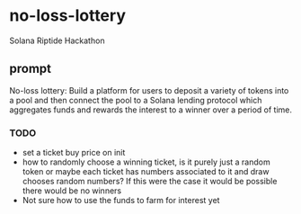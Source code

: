 # no-loss-lottery

Solana Riptide Hackathon

## prompt

No-loss lottery: Build a platform for users to deposit a variety of tokens into a pool and then connect the pool to a Solana lending protocol which aggregates funds and rewards the interest to a winner over a period of time.

### TODO

- set a ticket buy price on init
- how to randomly choose a winning ticket, is it purely just a random token or maybe each ticket has numbers associated to it and draw chooses random numbers? If this were the case it would be possible there would be no winners
- Not sure how to use the funds to farm for interest yet
